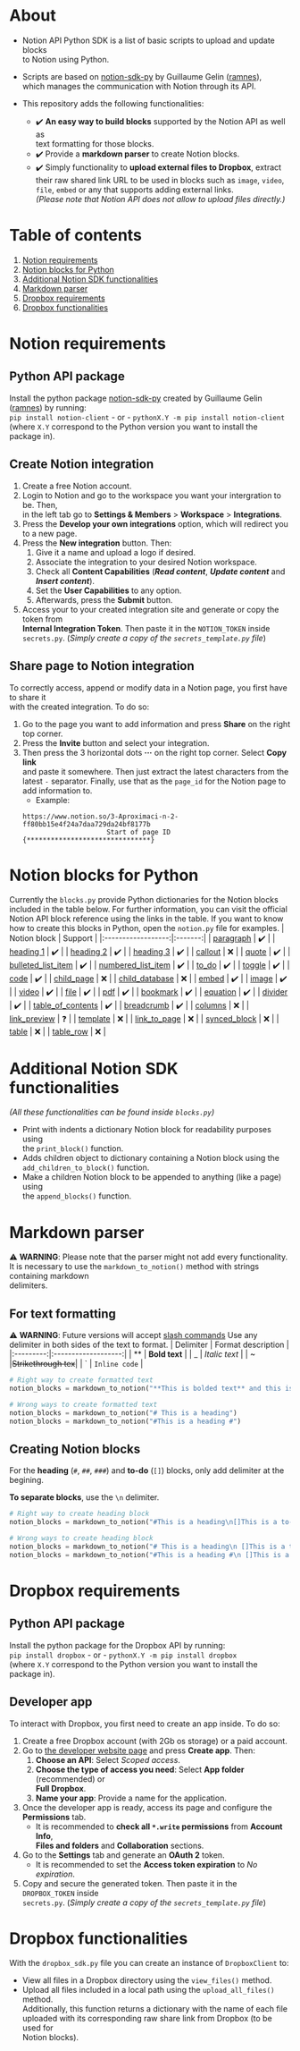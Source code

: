 # About
- Notion API Python SDK is a list of basic scripts to upload and update blocks  
to Notion using Python.

- Scripts are based on [notion-sdk-py](https://github.com/ramnes/notion-sdk-py) by Guillaume Gelin ([ramnes](https://github.com/ramnes)),  
which manages the communication with Notion through its API.  

- This repository adds the following functionalities:
    - ✔️ **An easy way to build blocks** supported by the Notion API as well as  
    text formatting for those blocks.
    - ✔️ Provide a **markdown parser** to create Notion blocks.
    - ✔️ Simply functionality to **upload external files to Dropbox**, extract  
    their raw shared link URL to be used in blocks such as `image`, `video`,  
    `file`, `embed` or any that supports adding external links.  
    _(Please note that Notion API does not allow to upload files directly.)_

# Table of contents
1. [Notion requirements](#notion-requirements)
2. [Notion blocks for Python](#notion-blocks-for-python)
3. [Additional Notion SDK functionalities](#additional-notion-sdk-functionalities)
4. [Markdown parser](#markdown-parser)
5. [Dropbox requirements](#dropbox-requirements)
6. [Dropbox functionalities](#dropbox-functionalities)

# Notion requirements
## Python API package
Install the python package [notion-sdk-py](https://github.com/ramnes/notion-sdk-py) created by Guillaume Gelin ([ramnes](https://github.com/ramnes)) by running:  
`pip install notion-client` - or - `pythonX.Y -m pip install notion-client`  
(where `X.Y` correspond to the Python version you want to install the package in).

## Create Notion integration
1. Create a free Notion account.
2. Login to Notion and go to the workspace you want your intergration to be. Then,  
in the left tab go to **Settings & Members** > **Workspace** > **Integrations**.
3. Press the **Develop your own integrations** option, which will redirect you to a new page.
4. Press the **New integration** button. Then:
    1. Give it a name and upload a logo if desired.
    2. Associate the integration to your desired Notion workspace.
    3. Check all **Content Capabilities** (_**Read content**_, _**Update content**_ and  
    _**Insert content**_).
    4. Set the **User Capabilities** to any option.
    5. Afterwards, press the **Submit** button.
5. Access your to your created integration site and generate or copy the token from  
**Internal Integration Token**. Then paste it in the `NOTION_TOKEN` inside  
`secrets.py`. (_Simply create a copy of the `secrets_template.py` file_)

## Share page to Notion integration
To correctly access, append or modify data in a Notion page, you first have to share it  
with the created integration. To do so:
1. Go to the page you want to add information and press **Share** on the right top corner.
2. Press the **Invite** button and select your integration.
3. Then press the 3 horizontal dots **···** on the right top corner. Select **Copy link**  
and paste it somewhere. Then just extract the latest characters from the latest `-` separator.
Finally, use that as the `page_id` for the Notion page to add information to.
    - Example:
    ```
    https://www.notion.so/3-Aproximaci-n-2-ff80bb15e4f24a7daa729da24bf8177b
                         Start of page ID {*******************************}
    ```

# Notion blocks for Python
Currently the `blocks.py` provide Python dictionaries for the Notion blocks  
included in the table below. For further information, you can visit the official  
Notion API block reference using the links in the table. If you want to know  
how to create this blocks in Python, open the `notion.py` file for examples.
|    Notion block    | Support |
|:------------------:|:-------:|
|      [paragraph](https://developers.notion.com/reference/block#paragraph-blocks)     |    ✔️    |
|      [heading 1](https://developers.notion.com/reference/block#heading-one-blocks)     |    ✔️    |
|      [heading 2](https://developers.notion.com/reference/block#heading-two-blocks)     |    ✔️    |
|      [heading 3](https://developers.notion.com/reference/block#heading-three-blocks)     |    ✔️    |
|       [callout](https://developers.notion.com/reference/block#callout-blocks)      |    ❌    |
|        [quote](https://developers.notion.com/reference/block#quote-blocks)       |    ✔️    |
| [bulleted_list_item](https://developers.notion.com/reference/block#bulleted-list-item-blocks) |    ✔️    |
| [numbered_list_item](https://developers.notion.com/reference/block#numbered-list-item-blocks) |    ✔️    |
|        [to_do](https://developers.notion.com/reference/block#to-do-blocks)       |    ✔️    |
|       [toggle](https://developers.notion.com/reference/block#toggle-blocks)       |    ✔️    |
|        [code](https://developers.notion.com/reference/block#code-blocks)        |    ✔️    |
|     [child_page](https://developers.notion.com/reference/block#child-page-blocks)     |    ❌    |
|   [child_database](https://developers.notion.com/reference/block#child-database-blocks)   |    ❌    |
|        [embed](https://developers.notion.com/reference/block#embed-blocks)       |    ✔️    |
|        [image](https://developers.notion.com/reference/block#image-blocks)       |    ✔️    |
|        [video](https://developers.notion.com/reference/block#video-blocks)       |    ✔️    |
|        [file](https://developers.notion.com/reference/block#file-blocks)        |    ✔️    |
|         [pdf](https://developers.notion.com/reference/block#pdf-blocks)        |    ✔️    |
|      [bookmark](https://developers.notion.com/reference/block#bookmark-blocks)      |    ✔️    |
|      [equation](https://developers.notion.com/reference/block#equation-blocks)      |    ✔️    |
|       [divider](https://developers.notion.com/reference/block#divider-blocks)      |    ✔️    |
|  [table_of_contents](https://developers.notion.com/reference/block#table-of-contents-blocks) |    ✔️    |
|     [breadcrumb](https://developers.notion.com/reference/block#breadcrumb-blocks)     |    ✔️    |
|       [columns](https://developers.notion.com/reference/block#column-list-and-column-blocks)       |    ❌    |
|    [link_preview](https://developers.notion.com/reference/block#link-preview-blocks)    |    ❓    |
|      [template](https://developers.notion.com/reference/block#template-blocks)      |    ❌    |
|    [link_to_page](https://developers.notion.com/reference/block#link-to-page-blocks)    |    ❌    |
|    [synced_block](https://developers.notion.com/reference/block#synced-block-blocks)    |    ❌    |
|        [table](https://developers.notion.com/reference/block#table-blocks)       |    ❌    |
|      [table_row](https://developers.notion.com/reference/block#table-row-blocks)     |    ❌    |

# Additional Notion SDK functionalities
_(All these functionalities can be found inside `blocks.py`)_
- Print with indents a dictionary Notion block for readability purposes using  
the `print_block()` function.
- Adds children object to dictionary containing a Notion block using the  
`add_children_to_block()` function.
- Make a children Notion block to be appended to anything (like a page) using  
the `append_blocks()` function.


# Markdown parser
⚠️ **WARNING**: Please note that the parser might not add every functionality.  
It is necessary to use the `markdown_to_notion()` method with strings containing markdown  
delimiters.

## For text formatting
⚠️ **WARNING**: Future versions will accept [slash commands](https://cheatsheets.namaraii.com/notion.html)
Use any delimiter in both sides of the text to format.
| Delimiter |  Format description |
|:---------:|:-------------------:|
|     **    |   **Bold text**     |
|     _     |    _Italic text_    |
|     ~     |~~Strikethrough tex~~|
|     \`    |    `Inline code`    |

```python
# Right way to create formatted text
notion_blocks = markdown_to_notion("**This is bolded text** and this is not")

# Wrong ways to create formatted text
notion_blocks = markdown_to_notion("# This is a heading")
notion_blocks = markdown_to_notion("#This is a heading #")
```

## Creating Notion blocks
For the **heading** (`#`, `##`, `###`) and **to-do** (`[]`) blocks, only add delimiter at the  
begining.

**To separate blocks**, use the `\n` delimiter.

```python
# Right way to create heading block
notion_blocks = markdown_to_notion("#This is a heading\n[]This is a to-do block")

# Wrong ways to create heading block
notion_blocks = markdown_to_notion("# This is a heading\n []This is a to-do block")
notion_blocks = markdown_to_notion("#This is a heading #\n []This is a to-do block[]")
```

# Dropbox requirements
## Python API package
Install the python package for the Dropbox API by running:  
`pip install dropbox` - or - `pythonX.Y -m pip install dropbox`  
(where `X.Y` correspond to the Python version you want to install the package in).

## Developer app
To interact with Dropbox, you first need to create an app inside. To do so:  
1. Create a free Dropbox account (with 2Gb os storage) or a paid account.
2. Go to [the developer website page](https://www.dropbox.com/developers/apps) and press **Create app**. Then:
    1. **Choose an API**: Select _Scoped access_.
    2. **Choose the type of access you need**: Select **App folder** (recommended) or  
    **Full Dropbox**.
    3. **Name your app**: Provide a name for the application.
3. Once the developer app is ready, access its page and configure the **Permissions** tab.
    - It is recommended to **check all `*.write` permissions** from **Account Info**,  
    **Files and folders** and **Collaboration** sections.
4. Go to the **Settings** tab and generate an **OAuth 2** token.
    - It is recommended to set the **Access token expiration** to _No expiration_.
5. Copy and secure the generated token. Then paste it in the `DROPBOX_TOKEN` inside  
`secrets.py`. (_Simply create a copy of the `secrets_template.py` file_)

# Dropbox functionalities
With the `dropbox_sdk.py` file you can create an instance of `DropboxClient` to:  
- View all files in a Dropbox directory using the `view_files()` method.  
- Upload all files included in a local path using the `upload_all_files()` method.  
Additionally, this function returns a dictionary with the name of each file  
uploaded with its corresponding raw share link from Dropbox (to be used for  
Notion blocks). 
